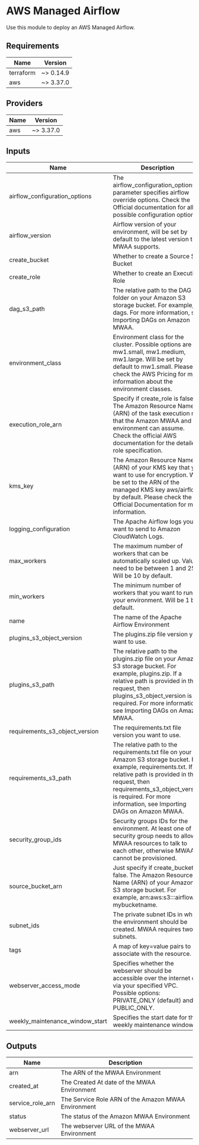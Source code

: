 # AWS Managed Airflow

Use this module to deploy an AWS Managed Airflow.

## Requirements

| Name | Version |
|------|---------|
| terraform | ~> 0.14.9 |
| aws | ~> 3.37.0 |

## Providers

| Name | Version |
|------|---------|
| aws | ~> 3.37.0 |

## Inputs

| Name | Description | Type | Default | Required |
|------|-------------|------|---------|:--------:|
| airflow\_configuration\_options | The airflow\_configuration\_options parameter specifies airflow override options. Check the Official documentation for all possible configuration options. | `map(any)` | `null` | no |
| airflow\_version | Airflow version of your environment, will be set by default to the latest version that MWAA supports. | `any` | `null` | no |
| create\_bucket | Whether to create a Source S3 Bucket | `bool` | `true` | no |
| create\_role | Whether to create an Execution Role | `bool` | `true` | no |
| dag\_s3\_path | The relative path to the DAG folder on your Amazon S3 storage bucket. For example, dags. For more information, see Importing DAGs on Amazon MWAA. | `any` | n/a | yes |
| environment\_class | Environment class for the cluster. Possible options are mw1.small, mw1.medium, mw1.large. Will be set by default to mw1.small. Please check the AWS Pricing for more information about the environment classes. | `any` | `null` | no |
| execution\_role\_arn | Specify if create\_role is false. The Amazon Resource Name (ARN) of the task execution role that the Amazon MWAA and its environment can assume. Check the official AWS documentation for the detailed role specification. | `any` | `null` | no |
| kms\_key | The Amazon Resource Name (ARN) of your KMS key that you want to use for encryption. Will be set to the ARN of the managed KMS key aws/airflow by default. Please check the Official Documentation for more information. | `any` | `null` | no |
| logging\_configuration | The Apache Airflow logs you want to send to Amazon CloudWatch Logs. | `list(any)` | n/a | yes |
| max\_workers | The maximum number of workers that can be automatically scaled up. Value need to be between 1 and 25. Will be 10 by default. | `number` | `10` | no |
| min\_workers | The minimum number of workers that you want to run in your environment. Will be 1 by default. | `number` | `1` | no |
| name | The name of the Apache Airflow Environment | `any` | n/a | yes |
| plugins\_s3\_object\_version | The plugins.zip file version you want to use. | `any` | `null` | no |
| plugins\_s3\_path | The relative path to the plugins.zip file on your Amazon S3 storage bucket. For example, plugins.zip. If a relative path is provided in the request, then plugins\_s3\_object\_version is required. For more information, see Importing DAGs on Amazon MWAA. | `any` | `null` | no |
| requirements\_s3\_object\_version | The requirements.txt file version you want to use. | `any` | `null` | no |
| requirements\_s3\_path | The relative path to the requirements.txt file on your Amazon S3 storage bucket. For example, requirements.txt. If a relative path is provided in the request, then requirements\_s3\_object\_version is required. For more information, see Importing DAGs on Amazon MWAA. | `any` | `null` | no |
| security\_group\_ids | Security groups IDs for the environment. At least one of the security group needs to allow MWAA resources to talk to each other, otherwise MWAA cannot be provisioned. | `list(any)` | n/a | yes |
| source\_bucket\_arn | Just specify if create\_bucket is false. The Amazon Resource Name (ARN) of your Amazon S3 storage bucket. For example, arn:aws:s3:::airflow-mybucketname. | `any` | `null` | no |
| subnet\_ids | The private subnet IDs in which the environment should be created. MWAA requires two subnets. | `list(any)` | n/a | yes |
| tags | A map of key=value pairs to associate with the resource. | `map(any)` | `null` | no |
| webserver\_access\_mode | Specifies whether the webserver should be accessible over the internet or via your specified VPC. Possible options: PRIVATE\_ONLY (default) and PUBLIC\_ONLY. | `any` | `null` | no |
| weekly\_maintenance\_window\_start | Specifies the start date for the weekly maintenance window. | `any` | `null` | no |

## Outputs

| Name | Description |
|------|-------------|
| arn | The ARN of the MWAA Environment |
| created\_at | The Created At date of the MWAA Environment |
| service\_role\_arn | The Service Role ARN of the Amazon MWAA Environment |
| status | The status of the Amazon MWAA Environment |
| webserver\_url | The webserver URL of the MWAA Environment |
